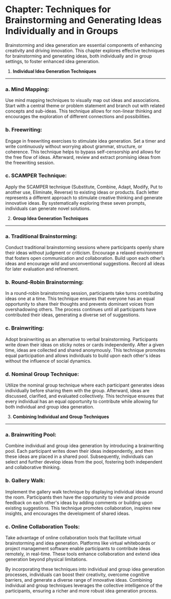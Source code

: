 Chapter: Techniques for Brainstorming and Generating Ideas Individually and in Groups
=====================================================================================

Brainstorming and idea generation are essential components of enhancing creativity and driving innovation. This chapter explores effective techniques for brainstorming and generating ideas, both individually and in group settings, to foster enhanced idea generation.

1. **Individual Idea Generation Techniques**
--------------------------------------------

### a. Mind Mapping:

Use mind mapping techniques to visually map out ideas and associations. Start with a central theme or problem statement and branch out with related concepts and sub-ideas. This technique allows for non-linear thinking and encourages the exploration of different connections and possibilities.

### b. Freewriting:

Engage in freewriting exercises to stimulate idea generation. Set a timer and write continuously without worrying about grammar, structure, or coherence. This technique helps to bypass self-censorship and allows for the free flow of ideas. Afterward, review and extract promising ideas from the freewriting session.

### c. SCAMPER Technique:

Apply the SCAMPER technique (Substitute, Combine, Adapt, Modify, Put to another use, Eliminate, Reverse) to existing ideas or products. Each letter represents a different approach to stimulate creative thinking and generate innovative ideas. By systematically exploring these seven prompts, individuals can generate novel solutions.

2. **Group Idea Generation Techniques**
---------------------------------------

### a. Traditional Brainstorming:

Conduct traditional brainstorming sessions where participants openly share their ideas without judgment or criticism. Encourage a relaxed environment that fosters open communication and collaboration. Build upon each other's ideas and encourage wild and unconventional suggestions. Record all ideas for later evaluation and refinement.

### b. Round-Robin Brainstorming:

In a round-robin brainstorming session, participants take turns contributing ideas one at a time. This technique ensures that everyone has an equal opportunity to share their thoughts and prevents dominant voices from overshadowing others. The process continues until all participants have contributed their ideas, generating a diverse set of suggestions.

### c. Brainwriting:

Adopt brainwriting as an alternative to verbal brainstorming. Participants write down their ideas on sticky notes or cards independently. After a given time, ideas are collected and shared anonymously. This technique promotes equal participation and allows individuals to build upon each other's ideas without the influence of social dynamics.

### d. Nominal Group Technique:

Utilize the nominal group technique where each participant generates ideas individually before sharing them with the group. Afterward, ideas are discussed, clarified, and evaluated collectively. This technique ensures that every individual has an equal opportunity to contribute while allowing for both individual and group idea generation.

3. **Combining Individual and Group Techniques**
------------------------------------------------

### a. Brainwriting Pool:

Combine individual and group idea generation by introducing a brainwriting pool. Each participant writes down their ideas independently, and then these ideas are placed in a shared pool. Subsequently, individuals can select and further develop ideas from the pool, fostering both independent and collaborative thinking.

### b. Gallery Walk:

Implement the gallery walk technique by displaying individual ideas around the room. Participants then have the opportunity to view and provide feedback on each other's ideas by adding comments or building upon existing suggestions. This technique promotes collaboration, inspires new insights, and encourages the development of shared ideas.

### c. Online Collaboration Tools:

Take advantage of online collaboration tools that facilitate virtual brainstorming and idea generation. Platforms like virtual whiteboards or project management software enable participants to contribute ideas remotely, in real-time. These tools enhance collaboration and extend idea generation beyond physical limitations.

By incorporating these techniques into individual and group idea generation processes, individuals can boost their creativity, overcome cognitive barriers, and generate a diverse range of innovative ideas. Combining individual and group techniques leverages the collective intelligence of the participants, ensuring a richer and more robust idea generation process.
